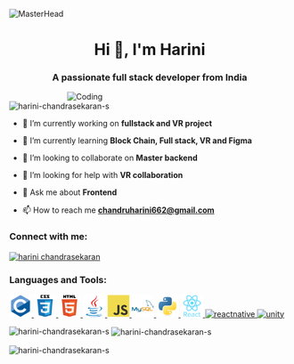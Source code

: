 ![MasterHead](https://miro.medium.com/v2/resize:fit:1400/1*GNFNf_V7rj_C2YUCeZNzsw.jpeg)
<h1 align="center">Hi 👋, I'm Harini</h1>
<h3 align="center">A passionate full stack developer from India</h3>
<img align="right" alt="Coding" width="400" src="https://media.tenor.com/QVC1Nmb9TwUAAAAi/coding.gif">

<p align="left"> <img src="https://komarev.com/ghpvc/?username=harini-chandrasekaran-s&label=Profile%20views&color=0e75b6&style=flat" alt="harini-chandrasekaran-s" /> </p>

- 🔭 I’m currently working on **fullstack and VR project**

- 🌱 I’m currently learning **Block Chain, Full stack, VR and Figma**

- 👯 I’m looking to collaborate on **Master backend**

- 🤝 I’m looking for help with **VR collaboration**

- 💬 Ask me about **Frontend**

- 📫 How to reach me **chandruharini662@gmail.com**

<h3 align="left">Connect with me:</h3>
<p align="left">
<a href="https://linkedin.com/in/harini chandrasekaran" target="blank"><img align="center" src="https://raw.githubusercontent.com/rahuldkjain/github-profile-readme-generator/master/src/images/icons/Social/linked-in-alt.svg" alt="harini chandrasekaran" height="30" width="40" /></a>
</p>

<h3 align="left">Languages and Tools:</h3>
<p align="left"> <a href="https://www.cprogramming.com/" target="_blank" rel="noreferrer"> <img src="https://raw.githubusercontent.com/devicons/devicon/master/icons/c/c-original.svg" alt="c" width="40" height="40"/> </a> <a href="https://www.w3schools.com/css/" target="_blank" rel="noreferrer"> <img src="https://raw.githubusercontent.com/devicons/devicon/master/icons/css3/css3-original-wordmark.svg" alt="css3" width="40" height="40"/> </a> <a href="https://www.w3.org/html/" target="_blank" rel="noreferrer"> <img src="https://raw.githubusercontent.com/devicons/devicon/master/icons/html5/html5-original-wordmark.svg" alt="html5" width="40" height="40"/> </a> <a href="https://www.java.com" target="_blank" rel="noreferrer"> <img src="https://raw.githubusercontent.com/devicons/devicon/master/icons/java/java-original.svg" alt="java" width="40" height="40"/> </a> <a href="https://developer.mozilla.org/en-US/docs/Web/JavaScript" target="_blank" rel="noreferrer"> <img src="https://raw.githubusercontent.com/devicons/devicon/master/icons/javascript/javascript-original.svg" alt="javascript" width="40" height="40"/> </a> <a href="https://www.mysql.com/" target="_blank" rel="noreferrer"> <img src="https://raw.githubusercontent.com/devicons/devicon/master/icons/mysql/mysql-original-wordmark.svg" alt="mysql" width="40" height="40"/> </a> <a href="https://www.python.org" target="_blank" rel="noreferrer"> <img src="https://raw.githubusercontent.com/devicons/devicon/master/icons/python/python-original.svg" alt="python" width="40" height="40"/> </a> <a href="https://reactjs.org/" target="_blank" rel="noreferrer"> <img src="https://raw.githubusercontent.com/devicons/devicon/master/icons/react/react-original-wordmark.svg" alt="react" width="40" height="40"/> </a> <a href="https://reactnative.dev/" target="_blank" rel="noreferrer"> <img src="https://reactnative.dev/img/header_logo.svg" alt="reactnative" width="40" height="40"/> </a> <a href="https://unity.com/" target="_blank" rel="noreferrer"> <img src="https://www.vectorlogo.zone/logos/unity3d/unity3d-icon.svg" alt="unity" width="40" height="40"/> </a> </p>

<p><img align="left" src="https://github-readme-stats.vercel.app/api/top-langs?username=harini-chandrasekaran-s&show_icons=true&locale=en&layout=compact" alt="harini-chandrasekaran-s" /></p>

<p>&nbsp;<img align="center" src="https://github-readme-stats.vercel.app/api?username=harini-chandrasekaran-s&show_icons=true&locale=en" alt="harini-chandrasekaran-s" /></p>

<p><img align="center" src="https://github-readme-streak-stats.herokuapp.com/?user=harini-chandrasekaran-s&" alt="harini-chandrasekaran-s" /></p>
